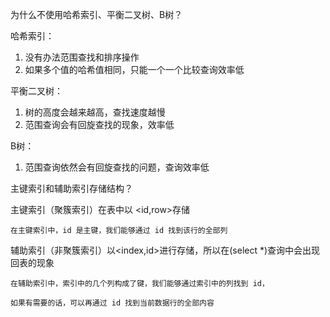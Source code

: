 为什么不使用哈希索引、平衡二叉树、B树？

哈希索引：

1. 没有办法范围查找和排序操作
2. 如果多个值的哈希值相同，只能一个一个比较查询效率低

平衡二叉树：

1. 树的高度会越来越高，查找速度越慢
2. 范围查询会有回旋查找的现象，效率低

B树：

1. 范围查询依然会有回旋查找的问题，查询效率低



主键索引和辅助索引存储结构？

主键索引（聚簇索引）在表中以 <id,row>存储
    
    在主键索引中，id 是主键，我们能够通过 id 找到该行的全部列

辅助索引（非聚簇索引）以<index,id>进行存储，所以在(select *)查询中会出现回表的现象

    在辅助索引中，索引中的几个列构成了键，我们能够通过索引中的列找到 id，
    
    如果有需要的话，可以再通过 id 找到当前数据行的全部内容

